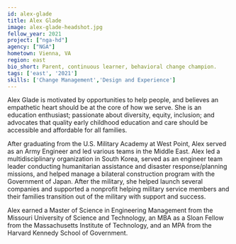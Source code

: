```yaml
---
id: alex-glade
title: Alex Glade
image: alex-glade-headshot.jpg
fellow_year: 2021
project: ["nga-hd"]
agency: ["NGA"]
hometown: Vienna, VA
region: east
bio_short: Parent, continuous learner, behavioral change champion.
tags: ['east', '2021']
skills: ['Change Management','Design and Experience']
---
```

Alex Glade is motivated by opportunities to help people, and believes an empathetic heart should be at the core of how we serve. She is an education enthusiast; passionate about diversity, equity, inclusion; and advocates that quality early childhood education and care should be accessible and affordable for all families.

After graduating from the U.S. Military Academy at West Point, Alex served as an Army Engineer and led various teams in the Middle East. Alex led a multidisciplinary organization in South Korea, served as an engineer team leader conducting humanitarian assistance and disaster response/planning missions, and helped manage a bilateral construction program with the Government of Japan. After the military, she helped launch several companies and supported a nonprofit helping military service members and their families transition out of the military with support and success.

Alex earned a Master of Science in Engineering Management from the Missouri University of Science and Technology, an MBA as a Sloan Fellow from the Massachusetts Institute of Technology, and an MPA from the Harvard Kennedy School of Government.
